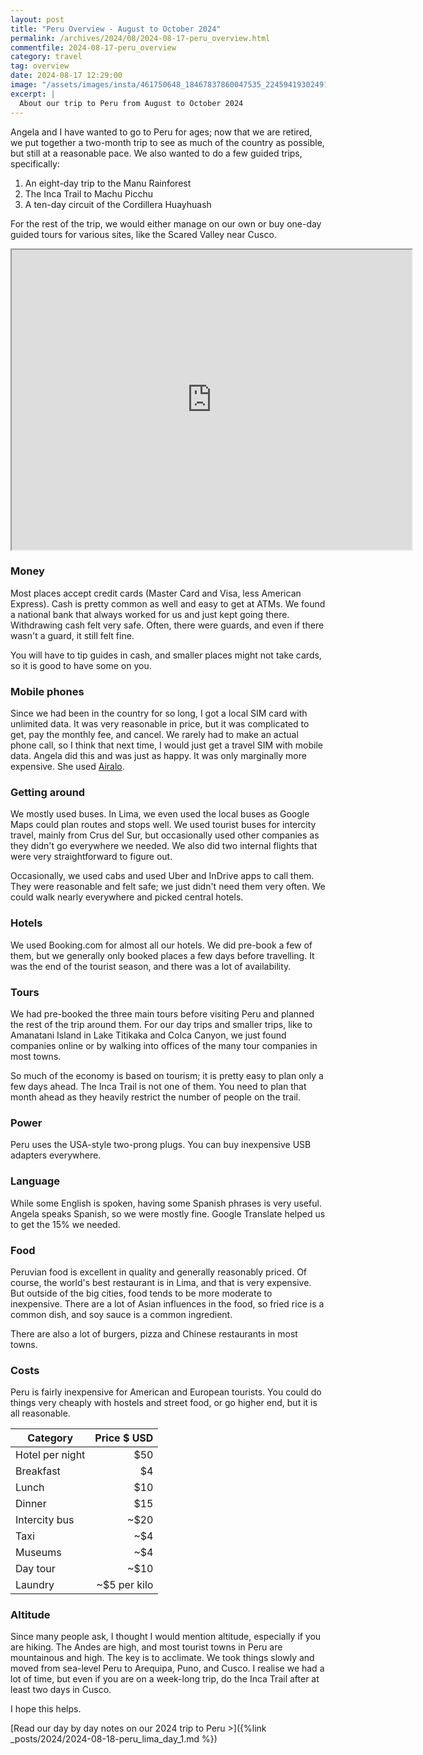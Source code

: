 ```yaml
---
layout: post
title: "Peru Overview - August to October 2024"
permalink: /archives/2024/08/2024-08-17-peru_overview.html
commentfile: 2024-08-17-peru_overview
category: travel
tag: overview
date: 2024-08-17 12:29:00
image: "/assets/images/insta/461750648_18467837860047535_224594193024912711_n_17978812391772162.jpg"
excerpt: |
  About our trip to Peru from August to October 2024
---
```


Angela and I have wanted to go to Peru for ages; now that we are retired, we put together a two-month trip to see as much of the country as possible, but still at a reasonable pace. We also wanted to do a few guided trips, specifically:

1. An eight-day trip to the Manu Rainforest
2. The Inca Trail to Machu Picchu
3. A ten-day circuit of the Cordillera Huayhuash

For the rest of the trip, we would either manage on our own or buy one-day guided tours for various sites, like the Scared Valley near Cusco.

<iframe src="https://www.google.com/maps/d/embed?mid=1QV_wKfjo3UIt9o1kITKXVGeHfLXP104&ehbc=2E312F" width="640" height="480"></iframe>

### Money

Most places accept credit cards (Master Card and Visa, less American Express). Cash is pretty common as well and easy to get at ATMs. We found a national bank that always worked for us and just kept going there. Withdrawing cash felt very safe. Often, there were guards, and even if there wasn't a guard, it still felt fine.

You will have to tip guides in cash, and smaller places might not take cards, so it is good to have some on you.

### Mobile phones

Since we had been in the country for so long, I got a local SIM card with unlimited data. It was very reasonable in price, but it was complicated to get, pay the monthly fee, and cancel. We rarely had to make an actual phone call, so I think that next time, I would just get a travel SIM with mobile data. Angela did this and was just as happy. It was only marginally more expensive. She used [Airalo](https://www.airalo.com/).

### Getting around

We mostly used buses. In Lima, we even used the local buses as Google Maps could plan routes and stops well. We used tourist buses for intercity travel, mainly from Crus del Sur, but occasionally used other companies as they didn't go everywhere we needed. We also did two internal flights that were very straightforward to figure out.

Occasionally, we used cabs and used Uber and InDrive apps to call them. They were reasonable and felt safe; we just didn't need them very often. We could walk nearly everywhere and picked central hotels.

### Hotels

We used Booking.com for almost all our hotels. We did pre-book a few of them, but we generally only booked places a few days before travelling. It was the end of the tourist season, and there was a lot of availability.

### Tours

We had pre-booked the three main tours before visiting Peru and planned the rest of the trip around them. For our day trips and smaller trips, like to Amanatani Island in Lake Titikaka and Colca Canyon, we just found companies online or by walking into offices of the many tour companies in most towns.

So much of the economy is based on tourism; it is pretty easy to plan only a few days ahead. The Inca Trail is not one of them. You need to plan that month ahead as they heavily restrict the number of people on the trail.

### Power

Peru uses the USA-style two-prong plugs. You can buy inexpensive USB adapters everywhere.

### Language

While some English is spoken, having some Spanish phrases is very useful. Angela speaks Spanish, so we were mostly fine. Google Translate helped us to get the 15% we needed.

### Food

Peruvian food is excellent in quality and generally reasonably priced. Of course, the world's best restaurant is in Lima, and that is very expensive. But outside of the big cities, food tends to be more moderate to inexpensive. There are a lot of Asian influences in the food, so fried rice is a common dish, and soy sauce is a common ingredient.

There are also a lot of burgers, pizza and Chinese restaurants in most towns.

### Costs

Peru is fairly inexpensive for American and European tourists. You could do things very cheaply with hostels and street food, or go higher end, but it is all reasonable.

| Category | Price $ USD |
| ---- | ----: |
| Hotel per night | $50 |
| Breakfast | $4 |
| Lunch | $10 |
| Dinner | $15 |
| Intercity bus | ~$20 |
| Taxi | ~$4 |
| Museums | ~$4 |
| Day tour | ~$10 |
| Laundry | ~$5 per kilo |

### Altitude

Since many people ask, I thought I would mention altitude, especially if you are hiking. The Andes are high, and most tourist towns in Peru are mountainous and high. The key is to acclimate. We took things slowly and moved from sea-level Peru to Arequipa, Puno, and Cusco. I realise we had a lot of time, but even if you are on a week-long trip, do the Inca Trail after at least two days in Cusco.

I hope this helps.

[Read our day by day notes on our 2024 trip to Peru >]({%link _posts/2024/2024-08-18-peru_lima_day_1.md %})

